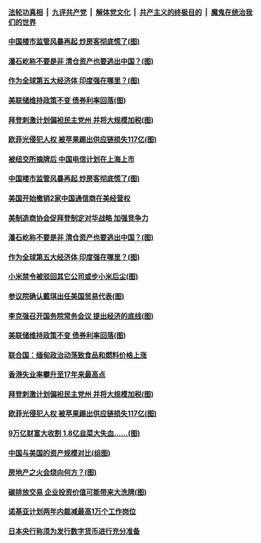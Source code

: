 

####  [法轮功真相](../../../../basic/blob/master/README.md?t=03190531) &nbsp;|&nbsp; [九评共产党](../../../../9ping.md/blob/master/README.md?t=03190531) &nbsp;|&nbsp; [解体党文化](../../../../jtdwh.md/blob/master/README.md?t=03190531)  &nbsp;|&nbsp; [共产主义的终极目的](../../../../gczydzjmd.md/blob/master/README.md?t=03190531) &nbsp;|&nbsp; [魔鬼在统治我们的世界](../../../../mgztzwmdsj.md/blob/master/README.md?t=03190531) 

#### [中国楼市监管风暴再起 炒房客彻底慌了(图)](../pages/p5/965978.md?t=03190531) 

#### [潘石屹称不要是非 清仓资产也要逃出中国？(图)](../pages/p5/965895.md?t=03190531) 

#### [作为全球第五大经济体 印度强在哪里？(图)](../pages/p5/965890.md?t=03190531) 

#### [美联储维持政策不变 债券利率回落(图)](../pages/p5/965893.md?t=03190531) 

#### [拜登刺激计划偏袒民主党州 并将大规模加税(图)](../pages/p5/965801.md?t=03190531) 

#### [欧菲光侵犯人权 被苹果踢出供应链损失117亿(图)](../pages/p5/965780.md?t=03190531) 

#### [被纽交所摘牌后 中国电信计划在上海上市](../pages/p5/965981.md?t=03190531) 

#### [中国楼市监管风暴再起 炒房客彻底慌了(图)](../pages/p5/965978.md?t=03190531) 

#### [美国开始撤销2家中国通信商在美经营权](../pages/p5/965964.md?t=03190531) 

#### [美制造商协会促拜登制定对华战略 加强竞争力](../pages/p5/965962.md?t=03190531) 

#### [潘石屹称不要是非 清仓资产也要逃出中国？(图)](../pages/p5/965895.md?t=03190531) 

#### [作为全球第五大经济体 印度强在哪里？(图)](../pages/p5/965890.md?t=03190531) 

#### [小米禁令被驳回其它公司或步小米后尘(图)](../pages/p5/965902.md?t=03190531) 

#### [参议院确认戴琪出任美国贸易代表(图)](../pages/p5/965900.md?t=03190531) 

#### [李克强召开国务院常务会议 提出经济的底线(图)](../pages/p5/965891.md?t=03190531) 

#### [美联储维持政策不变 债券利率回落(图)](../pages/p5/965893.md?t=03190531) 

#### [联合国：缅甸政治动荡致食品和燃料价格上涨](../pages/p5/965873.md?t=03190531) 

#### [香港失业率攀升至17年来最高点](../pages/p5/965871.md?t=03190531) 

#### [拜登刺激计划偏袒民主党州 并将大规模加税(图)](../pages/p5/965801.md?t=03190531) 

#### [欧菲光侵犯人权 被苹果踢出供应链损失117亿(图)](../pages/p5/965780.md?t=03190531) 

#### [9万亿财富大收割 1.8亿韭菜大失血……(图)](../pages/p5/965807.md?t=03190531) 

#### [中国与美国的资产规模对比(组图)](../pages/p5/965796.md?t=03190531) 

#### [房地产之火会烧向何方？(图)](../pages/p5/965802.md?t=03190531) 

#### [碳排放交易 企业投资价值可能带来大洗牌(图)](../pages/p5/965781.md?t=03190531) 

#### [诺基亚计划两年内裁减最高1万个工作岗位](../pages/p5/965765.md?t=03190531) 

#### [日本央行称须为发行数字货币进行充分准备](../pages/p5/965763.md?t=03190531) 

